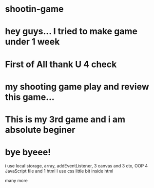 # shootin-game



# hey guys... I tried to make game under 1 week
# First of All thank U 4 check
# my shooting game play and review this game... 

# This is my 3rd game and i am absolute beginer

# bye byeee! 


i use local storage, array, addEventListener,
3 canvas and 3 ctx, OOP
4 JavaScript file and 1 html
I use css little bit inside html

many more
